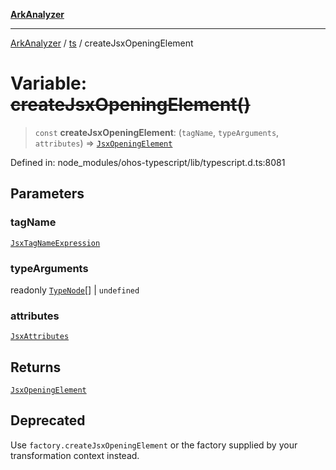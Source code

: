 [**ArkAnalyzer**](../../../../README.md)

***

[ArkAnalyzer](../../../../globals.md) / [ts](../README.md) / createJsxOpeningElement

# Variable: ~~createJsxOpeningElement()~~

> `const` **createJsxOpeningElement**: (`tagName`, `typeArguments`, `attributes`) => [`JsxOpeningElement`](../interfaces/JsxOpeningElement.md)

Defined in: node\_modules/ohos-typescript/lib/typescript.d.ts:8081

## Parameters

### tagName

[`JsxTagNameExpression`](../type-aliases/JsxTagNameExpression.md)

### typeArguments

readonly [`TypeNode`](../interfaces/TypeNode.md)[] | `undefined`

### attributes

[`JsxAttributes`](../interfaces/JsxAttributes.md)

## Returns

[`JsxOpeningElement`](../interfaces/JsxOpeningElement.md)

## Deprecated

Use `factory.createJsxOpeningElement` or the factory supplied by your transformation context instead.

